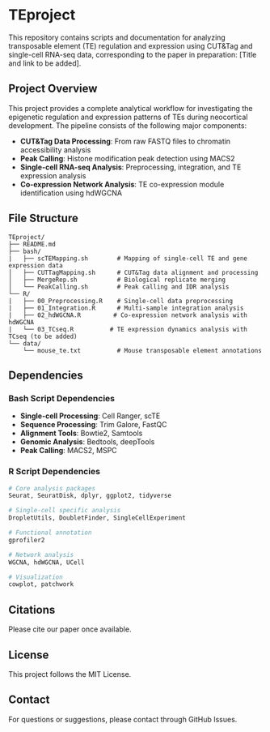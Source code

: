 # TEproject

This repository contains scripts and documentation for analyzing transposable element (TE) regulation and expression using CUT&Tag and single-cell RNA-seq data, corresponding to the paper in preparation: [Title and link to be added].

## Project Overview

This project provides a complete analytical workflow for investigating the epigenetic regulation and expression patterns of TEs during neocortical development. The pipeline consists of the following major components:

- **CUT&Tag Data Processing**: From raw FASTQ files to chromatin accessibility analysis
- **Peak Calling**: Histone modification peak detection using MACS2
- **Single-cell RNA-seq Analysis**: Preprocessing, integration, and TE expression analysis
- **Co-expression Network Analysis**: TE co-expression module identification using hdWGCNA

## File Structure

```
TEproject/
├── README.md
├── bash/
|   ├── scTEMapping.sh        # Mapping of single-cell TE and gene expression data
│   ├── CUTTagMapping.sh      # CUT&Tag data alignment and processing
│   ├── MergeRep.sh           # Biological replicate merging
│   └── PeakCalling.sh        # Peak calling and IDR analysis
└── R/
|   ├── 00_Preprocessing.R    # Single-cell data preprocessing
|   ├── 01_Integration.R      # Multi-sample integration analysis
|   ├── 02_hdWGCNA.R         # Co-expression network analysis with hdWGCNA
|   └── 03_TCseq.R          # TE expression dynamics analysis with TCseq (to be added)
└── data/
    └── mouse_te.txt          # Mouse transposable element annotations
```

## Dependencies

### Bash Script Dependencies

- **Single-cell Processing**: Cell Ranger, scTE
- **Sequence Processing**: Trim Galore, FastQC
- **Alignment Tools**: Bowtie2, Samtools
- **Genomic Analysis**: Bedtools, deepTools
- **Peak Calling**: MACS2, MSPC

### R Script Dependencies

```r
# Core analysis packages
Seurat, SeuratDisk, dplyr, ggplot2, tidyverse

# Single-cell specific analysis
DropletUtils, DoubletFinder, SingleCellExperiment

# Functional annotation
gprofiler2

# Network analysis
WGCNA, hdWGCNA, UCell

# Visualization
cowplot, patchwork
```

## Citations

Please cite our paper once available.

## License

This project follows the MIT License.

## Contact

For questions or suggestions, please contact through GitHub Issues.